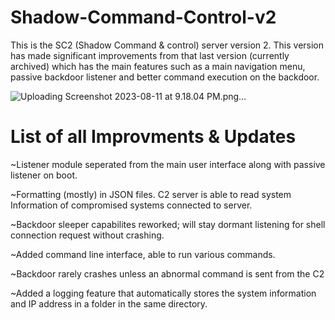 # Shadow-Command-Control-v2

This is the SC2 (Shadow Command & control) server version 2. This version has made significant improvements from that last version (currently archived) which has the main features such as a main navigation menu, passive backdoor listener and better command execution on the backdoor.

![Uploading Screenshot 2023-08-11 at 9.18.04 PM.png…]()

# List of all Improvments & Updates 

~Listener module seperated from the main user interface along with passive listener on boot. 

~Formatting (mostly) in JSON files. C2 server is able to read system Information of compromised systems connected to server. 

~Backdoor sleeper capabilites reworked; will stay dormant listening for shell connection request without crashing. 

~Added command line interface, able to run various commands.

~Backdoor rarely crashes unless an abnormal command is sent from the C2 

~Added a logging feature that automatically stores the system information and IP address in a folder in the same directory.


